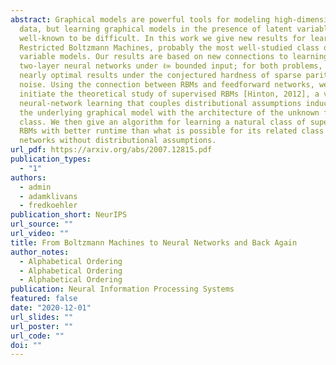 ```yaml
---
abstract: Graphical models are powerful tools for modeling high-dimensional
  data, but learning graphical models in the presence of latent variables is
  well-known to be difficult. In this work we give new results for learning
  Restricted Boltzmann Machines, probably the most well-studied class of latent
  variable models. Our results are based on new connections to learning
  two-layer neural networks under ℓ∞ bounded input; for both problems, we give
  nearly optimal results under the conjectured hardness of sparse parity with
  noise. Using the connection between RBMs and feedforward networks, we also
  initiate the theoretical study of supervised RBMs [Hinton, 2012], a version of
  neural-network learning that couples distributional assumptions induced from
  the underlying graphical model with the architecture of the unknown function
  class. We then give an algorithm for learning a natural class of supervised
  RBMs with better runtime than what is possible for its related class of
  networks without distributional assumptions.
url_pdf: https://arxiv.org/abs/2007.12815.pdf
publication_types:
  - "1"
authors:
  - admin
  - adamklivans
  - fredkoehler
publication_short: NeurIPS
url_source: ""
url_video: ""
title: From Boltzmann Machines to Neural Networks and Back Again
author_notes:
  - Alphabetical Ordering
  - Alphabetical Ordering
  - Alphabetical Ordering
publication: Neural Information Processing Systems
featured: false
date: "2020-12-01"
url_slides: ""
url_poster: ""
url_code: ""
doi: ""
---
```

